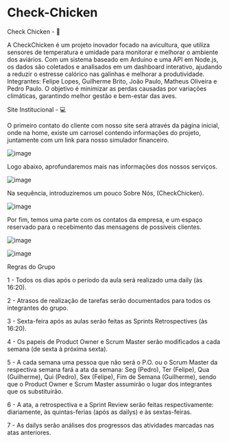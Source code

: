# Check-Chicken



Check Chicken - 🐥


A CheckChicken é um projeto inovador focado na avicultura, que utiliza sensores de temperatura e umidade para monitorar e melhorar o ambiente dos aviários. Com um sistema baseado em Arduino e uma API em Node.js, os dados são coletados e analisados em um dashboard interativo, ajudando a reduzir o estresse calórico nas galinhas e melhorar a produtividade. Integrantes: Felipe Lopes, Guilherme Brito, João Paulo, Matheus Oliveira e Pedro Paulo. O objetivo é minimizar as perdas causadas por variações climáticas, garantindo melhor gestão e bem-estar das aves.





Site Institucional - 💻


O primeiro contato do cliente com nosso site será através da página inicial, onde na home, existe um carrosel contendo informações do projeto, juntamente com um link para nosso simulador financeiro.

![image](https://github.com/Check-Chicken/Check-Chicken/assets/160988685/c3946eaf-6429-47d1-ba3c-6d8ff21e059e)

Logo abaixo, aprofundaremos mais nas informações dos nossos serviços.

![image](https://github.com/Check-Chicken/Check-Chicken/assets/160988685/5f0f9e1e-832f-4700-84bd-6111ca49c4b6)

Na sequência, introduziremos um pouco Sobre Nós, (CheckChicken).

![image](https://github.com/Check-Chicken/Check-Chicken/assets/160988685/bdfdcfdc-c00a-49c5-9295-282335cd47c2)

Por fim, temos uma parte com os contatos da empresa, e um espaço reservado para o recebimento das mensagens de possiveis clientes.

![image](https://github.com/Check-Chicken/Check-Chicken/assets/160988685/f892a64d-c4ec-42b6-a40a-dc77f39938f5)

![image](https://github.com/Check-Chicken/Check-Chicken/assets/160988685/889d465e-68e3-4e30-8c8d-084049a9f864)


Regras do Grupo 

1 - Todos os dias após o período da aula será realizado uma daily (às 16:20).

2 - Atrasos de realização de tarefas serão documentados para todos os integrantes do grupo. 

3 - Sexta-feira após as aulas serão feitas as Sprints Retrospectives (às 16:20).

4 - Os papeis de Product Owner e Scrum Master serão modificados a cada semana (de sexta à próxima sexta).

5 - A cada semana uma pessoa que não será o P.O. ou o Scrum Master da respectiva semana fará a ata da semana: Seg (Pedro), Ter (Felipe), Qua (Guilherme), Qui (Pedro), Sex (Felipe), Fim de Semana (Guilherme), sendo que o Product Owner e Scrum Master assumirão o lugar dos integrantes que os substituirão.

6 - A ata, a retrospectiva e a Sprint Review serão feitas respectivamente: diariamente, às quintas-ferias (após as dailys) e às sextas-feiras. 

7 - As dailys serão análises dos progressos das atividades marcadas nas atas anteriores. 
